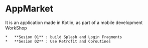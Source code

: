 # AppMarket
It is an application made in Kotlin, as part of a mobile development WorkShop

    *   **Sesion 01** : build Splash and Login Fragments
    *   **Sesion 02** : Use Retrofit and Coroutines